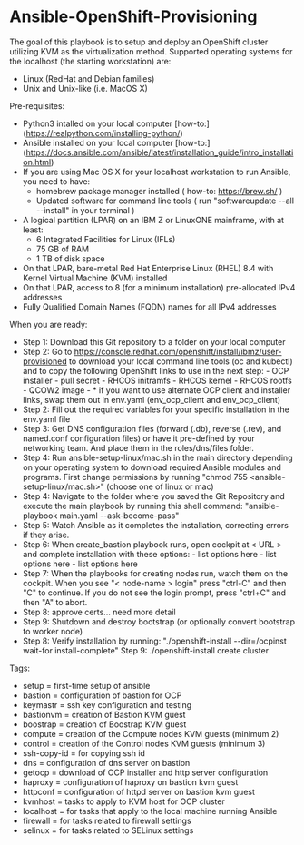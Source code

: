 # Ansible-OpenShift-Provisioning

The goal of this playbook is to setup and deploy an OpenShift cluster utilizing KVM as the virtualization method.
Supported operating systems for the localhost (the starting workstation) are: 
* Linux (RedHat and Debian families)
* Unix and Unix-like (i.e. MacOS X)

Pre-requisites:
* Python3 intalled on your local computer [how-to:] (https://realpython.com/installing-python/)
* Ansible installed on your local computer  [how-to:] (https://docs.ansible.com/ansible/latest/installation_guide/intro_installation.html)
* If you are using Mac OS X for your localhost workstation to run Ansible, you need to have: 
    * homebrew package manager installed ( how-to: https://brew.sh/ )
    * Updated software for command line tools ( run "softwareupdate --all --install" in your terminal )
* A logical partition (LPAR) on an IBM Z or LinuxONE mainframe, with at least:
    * 6 Integrated Facilities for Linux (IFLs)
    * 75 GB of RAM
    * 1 TB of disk space
* On that LPAR, bare-metal Red Hat Enterprise Linux (RHEL) 8.4 with Kernel Virtual Machine (KVM) installed
* On that LPAR, access to 8 (for a minimum installation) pre-allocated IPv4 addresses
* Fully Qualified Domain Names (FQDN) names for all IPv4 addresses

When you are ready:
* Step 1: Download this Git repository to a folder on your local computer
* Step 2: Go to <https://console.redhat.com/openshift/install/ibmz/user-provisioned> to download your local command line tools (oc and kubectl) and to copy the following OpenShift links to use in the next step:
        - OCP installer
        - pull secret
        - RHCOS initramfs
        - RHCOS kernel
        - RHCOS rootfs
        - QCOW2 image
        - * if you want to use alternate OCP client and installer links, swap them out in env.yaml (env_ocp_client and env_ocp_client)
* Step 2: Fill out the required variables for your specific installation in the env.yaml file
* Step 3: Get DNS configuration files (forward (.db), reverse (.rev), and named.conf configuration files) or have it pre-defined by your networking team. And place them in the roles/dns/files folder.
* Step 4: Run ansible-setup-linux/mac.sh in the main directory depending on your operating system to download required Ansible modules and programs. First change permissions by running "chmod 755 <ansible-setup-linux/mac.sh>" (choose one of linux or mac)
* Step 4: Navigate to the folder where you saved the Git Repository and execute the main playbook by running this shell command:
        "ansible-playbook main.yaml --ask-become-pass"
* Step 5: Watch Ansible as it completes the installation, correcting errors if they arise.
* Step 6: When create_bastion playbook runs, open cockpit at < URL > and complete installation with these options:
        - list options here
        - list options here
        - list options here
* Step 7: When the playbooks for creating nodes run, watch them on the cockpit. When you see "< node-name > login" press "ctrl-C" and then "C" to continue. If you do not see the login prompt, press "ctrl+C" and then "A" to abort.
* Step 8: approve certs... need more detail
* Step 9: Shutdown and destroy bootstrap (or optionally convert bootstrap to worker node)
* Step 8: Verify installation by running:
        "./openshift-install --dir=/ocpinst wait-for install-complete"
Step 9: ./openshift-install create cluster

Tags:
* setup = first-time setup of ansible
* bastion = configuration of bastion for OCP
* keymastr = ssh key configuration and testing
* bastionvm = creation of Bastion KVM guest
* boostrap = creation of Boostrap KVM guest
* compute = creation of the Compute nodes KVM guests (minimum 2)
* control = creation of the Control nodes KVM guests (minimum 3)
* ssh-copy-id = for copying ssh id
* dns = configuration of dns server on bastion
* getocp = download of OCP installer and http server configuration
* haproxy = configuration of haproxy on bastion kvm guest
* httpconf = configuration of httpd server on bastion kvm guest
* kvmhost = tasks to apply to KVM host for OCP cluster
* localhost = for tasks that apply to the local machine running Ansible
* firewall = for tasks related to firewall settings
* selinux = for tasks related to SELinux settings

